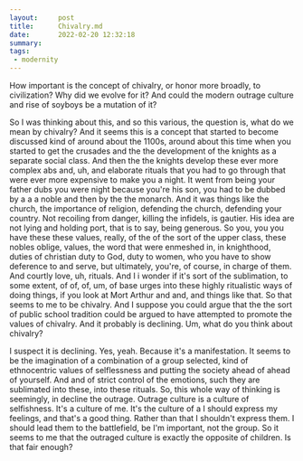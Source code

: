 ```yaml
---
layout:     post
title:      Chivalry.md
date:       2022-02-20 12:32:18
summary:    
tags:
 - modernity
---
```


How important is the concept of chivalry, or honor more broadly, to civilization? Why did we evolve for it? And could the modern outrage culture and rise of soyboys be a mutation of it?

So I was thinking about this, and so this various, the question is, what do we mean by chivalry? And it seems this is a concept that started to become discussed kind of around about the 1100s, around about this time when you started to get the crusades and the the development of the knights as a separate social class. And then the the knights develop these ever more complex abs and, uh, and elaborate rituals that you had to go through that were ever more expensive to make you a night. It went from being your father dubs you were night because you're his son, you had to be dubbed by a a a noble and then by the the monarch. And it was things like the church, the importance of religion, defending the church, defending your country. Not recoiling from danger, killing the infidels, is gautier. His idea are not lying and holding port, that is to say, being generous. So you, you you have these these values, really, of the of the sort of the upper class, these nobles oblige, values, the word that were enmeshed in, in knighthood, duties of christian duty to God, duty to women, who you have to show deference to and serve, but ultimately, you're, of course, in charge of them. And courtly love, uh, rituals. And I i wonder if it's sort of the sublimation, to some extent, of of, of, um, of base urges into these highly ritualistic ways of doing things, if you look at Mort Arthur and and, and things like that. So that seems to me to be chivalry. And I suppose you could argue that the the sort of public school tradition could be argued to have attempted to promote the values of chivalry. And it probably is declining. Um, what do you think about chivalry?

I suspect it is declining. Yes, yeah. Because it's a manifestation. It seems to be the imagination of a combination of a group selected, kind of ethnocentric values of selflessness and putting the society ahead of ahead of yourself. And and of strict control of the emotions, such they are sublimated into these, into these rituals. So, this whole way of thinking is seemingly, in decline the outrage. Outrage culture is a culture of selfishness. It's a culture of me. It's the culture of a I should express my feelings, and that's a good thing. Rather than that I shouldn't express them. I should lead them to the battlefield, be I'm important, not the group. So it seems to me that the outraged culture is exactly the opposite of children. Is that fair enough?